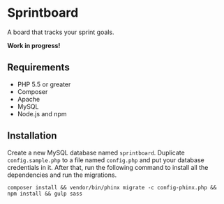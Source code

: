 # Sprintboard

A board that tracks your sprint goals.

**Work in progress!**

## Requirements

- PHP 5.5 or greater
- Composer
- Apache
- MySQL
- Node.js and npm

## Installation

Create a new MySQL database named `sprintboard`. Duplicate `config.sample.php` to a file named `config.php` and put
your database credentials in it. After that, run the following command to install all the dependencies and run the
migrations.

`composer install && vendor/bin/phinx migrate -c config-phinx.php && npm install && gulp sass`